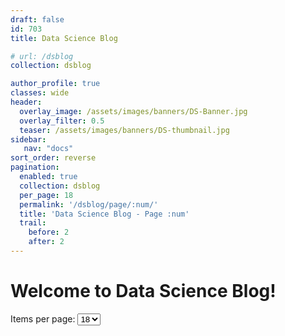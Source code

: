 ```yaml
---
draft: false
id: 703    
title: Data Science Blog

# url: /dsblog
collection: dsblog

author_profile: true
classes: wide
header:
  overlay_image: /assets/images/banners/DS-Banner.jpg
  overlay_filter: 0.5
  teaser: /assets/images/banners/DS-thumbnail.jpg
sidebar:
   nav: "docs"
sort_order: reverse
pagination:
  enabled: true
  collection: dsblog
  per_page: 18
  permalink: '/dsblog/page/:num/'
  title: 'Data Science Blog - Page :num'
  trail:
    before: 2
    after: 2
---
```


# Welcome to Data Science Blog!

<div class="items-per-page-container">
  <label for="per-page">Items per page:</label>
  <select id="per-page" onchange="changeItemsPerPage(this.value)">
    <option value="18" {% if paginator.per_page == 18 %}selected{% endif %}>18</option>
    <option value="36" {% if paginator.per_page == 36 %}selected{% endif %}>36</option>
    <option value="54" {% if paginator.per_page == 54 %}selected{% endif %}>54</option>
    <option value="72" {% if paginator.per_page == 72 %}selected{% endif %}>72</option>
  </select>
</div>

<script>
function changeItemsPerPage(value) {
  localStorage.setItem('itemsPerPage', value);
  
  // Build new URL with per_page parameter
  let url = new URL(window.location.href);
  url.searchParams.set('per_page', value);
  
  // Reset to page 1 when changing items per page
  let pathParts = window.location.pathname.split('/');
  let pageIndex = pathParts.indexOf('page');
  
  if (pageIndex !== -1 && pageIndex < pathParts.length - 1) {
    // We're on a page like /dsblog/page/2/ - reset to page 1
    pathParts.splice(pageIndex + 1, 1, '1');
    url.pathname = pathParts.join('/');
  }
  
  window.location.href = url.toString();
}

document.addEventListener('DOMContentLoaded', function() {
  const savedValue = localStorage.getItem('itemsPerPage');
  const urlParams = new URLSearchParams(window.location.search);
  const urlPerPage = urlParams.get('per_page');
  
  if (urlPerPage) {
    document.getElementById('per-page').value = urlPerPage;
  } else if (savedValue) {
    document.getElementById('per-page').value = savedValue;
    
    // Apply the saved value by redirecting
    if (savedValue !== '25') { // Only redirect if different from default
      changeItemsPerPage(savedValue);
    }
  }
});
</script>